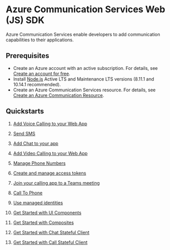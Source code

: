 # Azure Communication Services Web (JS) SDK

Azure Communication Services enable developers to add communication capabilities to their applications. 

## Prerequisites

- Create an Azure account with an active subscription. For details, see [Create an account for free](https://azure.microsoft.com/free/?WT.mc_id=A261C142F). 
- Install [Node.js](https://nodejs.org/en/download/) Active LTS and Maintenance LTS versions (8.11.1 and 10.14.1 recommended).
- Create an Azure Communication Services resource. For details, see [Create an Azure Communication Resource](https://docs.microsoft.com/azure/communication-services/quickstarts/create-communication-resource?tabs=windows&pivots=platform-azp).

## Quickstarts

1. [Add Voice Calling to your Web App](https://docs.microsoft.com/azure/communication-services/quickstarts/voice-video-calling/getting-started-with-calling?pivots=platform-javascript)

2. [Send SMS](https://docs.microsoft.com/azure/communication-services/quickstarts/telephony-sms/send?pivots=programming-language-javascript)

3. [Add Chat to your app](https://docs.microsoft.com/azure/communication-services/quickstarts/chat/get-started?pivots=programming-language-javascript)

4. [Add Video Calling to your Web App](https://docs.microsoft.com/azure/communication-services/quickstarts/voice-video-calling/get-started-with-video-calling)

5. [Manage Phone Numbers](https://docs.microsoft.com/azure/communication-services/quickstarts/telephony-sms/get-phone-number?pivots=programming-language-javascript)

6. [Create and manage access tokens](https://docs.microsoft.com/azure/communication-services/quickstarts/access-tokens?pivots=programming-language-javascript)

7. [Join your calling app to a Teams meeting](https://docs.microsoft.com/azure/communication-services/quickstarts/voice-video-calling/get-started-teams-interop?pivots=platform-web)

8. [Call To Phone](https://docs.microsoft.com/azure/communication-services/quickstarts/voice-video-calling/pstn-call?pivots=platform-web)

9. [Use managed identities](https://docs.microsoft.com/azure/communication-services/quickstarts/managed-identity?pivots=programming-language-javascript)

10. [Get Started with UI Components](https://azure.github.io/communication-ui-library/?path=/story/quickstarts-uicomponents--page)

11. [Get Started with Composites](https://azure.github.io/communication-ui-library/?path=/story/quickstarts-composites--page)

12. [Get Started with Chat Stateful Client](https://azure.github.io/communication-ui-library/?path=/story/quickstarts-statefulclient--page)

13. [Get Started with Call Stateful Client](https://azure.github.io/communication-ui-library/?path=/story/quickstarts-statefulclient--page)
